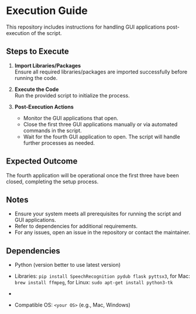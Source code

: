 # Execution Guide

This repository includes instructions for handling GUI applications post-execution of the script.

## Steps to Execute

1. **Import Libraries/Packages**  
   Ensure all required libraries/packages are imported successfully before running the code.

2. **Execute the Code**  
   Run the provided script to initialize the process.

3. **Post-Execution Actions**  
   - Monitor the GUI applications that open.
   - Close the first three GUI applications manually or via automated commands in the script.
   - Wait for the fourth GUI application to open. The script will handle further processes as needed.

## Expected Outcome

The fourth application will be operational once the first three have been closed, completing the setup process.

## Notes

- Ensure your system meets all prerequisites for running the script and GUI applications.  
- Refer to dependencies for additional requirements.  
- For any issues, open an issue in the repository or contact the maintainer.

## Dependencies

- Python (version better to use latest version)
  
- Libraries: `pip install SpeechRecognition pydub flask pyttsx3`, for Mac: `brew install ffmpeg`, for Linux: `sudo apt-get install python3-tk`
- 
- Compatible OS: `<your OS>` (e.g., Mac, Windows)

